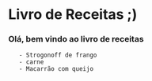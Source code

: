 # Livro de Receitas ;)

### Olá, bem vindo ao livro de receitas

       - Strogonoff de frango
       - carne
       - Macarrão com queijo

